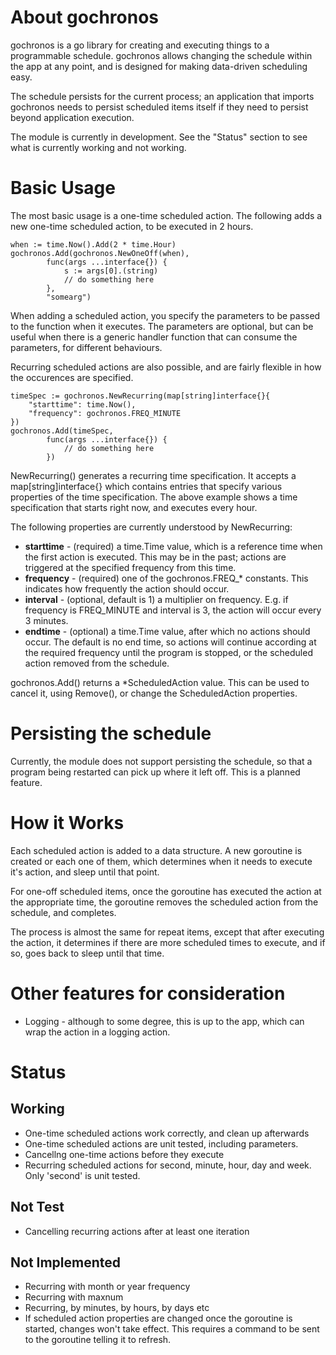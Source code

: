 # About gochronos

gochronos is a go library for creating and executing things to a programmable schedule. gochronos allows changing the schedule within the app at any point,
and is designed for making data-driven scheduling easy.

The schedule persists for the current process; an application that imports
gochronos needs to persist scheduled items itself if they need to persist
beyond application execution.

The module is currently in development. See the "Status" section to see what is currently working and not working.

# Basic Usage

The most basic usage is a one-time scheduled action. The following adds a new
one-time scheduled action, to be executed in 2 hours.

    when := time.Now().Add(2 * time.Hour)
    gochronos.Add(gochronos.NewOneOff(when),
            func(args ...interface{}) {
                s := args[0].(string)
                // do something here
            },
            "somearg")

When adding a scheduled action, you specify the parameters to be passed to the function when it executes. The parameters are optional, but can be useful when there is a generic handler function that can consume the parameters, for different behaviours.

Recurring scheduled actions are also possible, and are fairly flexible in how the occurences are specified.

    timeSpec := gochronos.NewRecurring(map[string]interface{}{
        "starttime": time.Now(),
        "frequency": gochronos.FREQ_MINUTE
    })
    gochronos.Add(timeSpec,
            func(args ...interface{}) {
                // do something here
            })

NewRecurring() generates a recurring time specification. It accepts a
map[string]interface{} which contains entries that specify various properties of the time specification. The above example shows a time specification that starts right now, and executes every hour.

The following properties are currently understood by NewRecurring:

 *  **starttime** - (required) a time.Time value, which is a reference
    time when the first action is executed. This may be in the past; actions
    are triggered at the specified frequency from this time.
 *  **frequency** - (required) one of the gochronos.FREQ_* constants. This
    indicates how frequently the action should occur.
 *  **interval** - (optional, default is 1) a multiplier on frequency. E.g. if
    frequency is FREQ_MINUTE and interval is 3, the action will occur every
    3 minutes.
 *  **endtime** - (optional) a time.Time value, after which no actions should
    occur. The default is no end time, so actions will continue according at
    the required frequency until the program is stopped, or the scheduled
    action removed from the schedule.

gochronos.Add() returns a *ScheduledAction value. This can be used to cancel
it, using Remove(), or change the ScheduledAction properties.

# Persisting the schedule

Currently, the module does not support persisting the schedule, so that a program being restarted can pick up where it left off. This is a planned feature.

# How it Works

Each scheduled action is added to a data structure. A new goroutine is created or each one of them, which determines when it needs to execute it's action, and sleep until that point.

For one-off scheduled items, once the goroutine has executed the action at the appropriate time, the goroutine removes the scheduled action from the schedule, and completes.

The process is almost the same for repeat items, except that after executing the action, it determines if there are more scheduled times to execute, and if so, goes back to sleep until that time.

# Other features for consideration

 *  Logging - although to some degree, this is up to the app, which can wrap
    the action in a logging action.

# Status

## Working

 *  One-time scheduled actions work correctly, and clean up afterwards
 *  One-time scheduled actions are unit tested, including parameters.
 *  Cancellng one-time actions before they execute
 *  Recurring scheduled actions for second, minute, hour, day and week. Only
    'second' is unit tested.

## Not Test

 *  Cancelling recurring actions after at least one iteration

## Not Implemented

 *  Recurring with month or year frequency
 *  Recurring with maxnum
 *  Recurring, by minutes, by hours, by days etc
 *  If scheduled action properties are changed once the goroutine
    is started, changes won't take effect. This requires a command to be
    sent to the goroutine telling it to refresh.